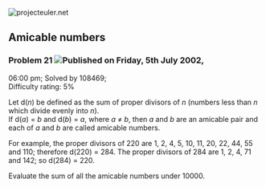 ![projecteuler.net](images/print_page_logo.png)

## Amicable numbers

### Problem 21 ![](images/icon_info.png)Published on Friday, 5th July 2002,
06:00 pm; Solved by 108469;  
Difficulty rating: 5%

Let d(_n_) be defined as the sum of proper divisors of _n_ (numbers less than
_n_ which divide evenly into _n_).  
If d(_a_) = _b_ and d(_b_) = _a_, where _a_ ≠ _b_, then _a_ and _b_ are an
amicable pair and each of _a_ and _b_ are called amicable numbers.

For example, the proper divisors of 220 are 1, 2, 4, 5, 10, 11, 20, 22, 44, 55
and 110; therefore d(220) = 284. The proper divisors of 284 are 1, 2, 4, 71
and 142; so d(284) = 220.

Evaluate the sum of all the amicable numbers under 10000.

  
  

